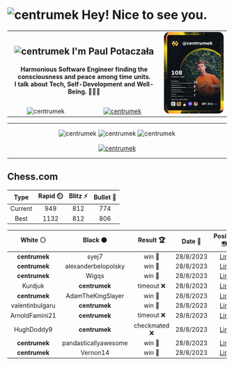 <h1>
  <img
    src="https://emojis.slackmojis.com/emojis/images/1531849430/4246/blob-sunglasses.gif"
    width="30"
    alt="centrumek"
  />
  Hey! Nice to see you.
</h1>

<table>
  <tbody>
    <tr>
      <td align="center" width="70%" colspan="2">
        <h2>
          <img
            src="https://raw.githubusercontent.com/MartinHeinz/MartinHeinz/master/wave.gif"
            width="30px"
            alt="centrumek"
          />
          I'm Paul Potaczała
        </h2>
        <h4>
          Harmonious Software Engineer finding the consciousness and peace among time units.
          <br/>
          I talk about Tech, Self-Development and Well-Being. 🌿🧘🚀
        </h4>
      </td>
      <td width="30%" rowspan="2">
        <a href="https://app.daily.dev/centrumek">
          <img
            src="./devcard.png"
            alt="centrumek"
          />
        </a>
      </td>
    </tr>
    <tr align="center">
      <td>
        <img
          src="https://komarev.com/ghpvc/?username=centrumek&label=visitors&color=0e75b6&style=flat"
          alt="centrumek"
        >
      </td>
      <td>
        <a href="https://stackoverflow.com/users/14496012/centrumek">
          <img
            src="https://stackoverflow.com/users/flair/14496012.png?theme=dark"
            alt="centrumek"
          >
        </a>
      </td>
    </tr>
  </tbody>
</table>

---
<div align="center">
  <img 
    src="https://github-readme-stats.vercel.app/api?username=centrumek&show_icons=true&count_private=true&theme=darcula&hide_border=true&hide=issues,contribs&bg_color=00000000"
    alt="centrumek"
  />
  <img
    src="https://github-readme-stats.vercel.app/api/top-langs/?username=centrumek&layout=compact&hide_border=true&theme=darcula&bg_color=00000000&langs_count=6&exclude_repo=air-statistic-app"
    alt="centrumek"
  />
  <img 
    src="https://github-readme-streak-stats.herokuapp.com?user=centrumek&theme=darcula&hide_border=true&background=FFFFFF00"
    alt="centrumek"
  />
  <br/>
  <br/>
  <a href="https://www.buymeacoffee.com/centrumek">
    <img
      src="https://cdn.buymeacoffee.com/buttons/v2/default-orange.png"
      height="50"
      width="210"
      alt="centrumek"
    />
  </a>
</div>

---

## Chess.com

<!--START_SECTION:chessStats-->
<!-- Automatically generated with https://github.com/Balastrong/chess-stats-action -->

| Type | Rapid ⏲️ | Blitz ⚡ | Bullet 🔫 |
|:---:|:---:|:---:|:---:|
| Current | 949 | 812 | 774 |
| Best | 1132 | 812 | 806 |

| White ⚪ | Black ⚫ | Result 🏆 | Date 📅 | Position 🗺️ | Type 🕕 |
|:---:|:---:|:---:|:---:|:---:|:---:|
| **centrumek** | syej7 | win 🥇 | 28/8/2023 | <a href="http://www.ee.unb.ca/cgi-bin/tervo/fen.pl?select=2R5/pQ3pqk/5b1p/8/5p1P/6P1/6K1/8 b - -">Link</a> | Bullet |
| **centrumek** | alexanderbelopolsky | win 🥇 | 28/8/2023 | <a href="http://www.ee.unb.ca/cgi-bin/tervo/fen.pl?select=6k1/5p2/1p3r1p/r1p1p1p1/P1P1P3/3B4/4KP2/1R6 b - -">Link</a> | Bullet |
| **centrumek** | Wigqs | win 🥇 | 28/8/2023 | <a href="http://www.ee.unb.ca/cgi-bin/tervo/fen.pl?select=8/8/2pk4/1p6/pP6/4P3/2PK4/8 b - -">Link</a> | Bullet |
| Kurdjuk | **centrumek** | timeout ❌ | 28/8/2023 | <a href="http://www.ee.unb.ca/cgi-bin/tervo/fen.pl?select=8/1RR5/1p1p4/1k2p3/2P1Pn2/3P1K2/PP1N2n1/8 b - c3">Link</a> | Bullet |
| **centrumek** | AdamTheKingSlayer | win 🥇 | 28/8/2023 | <a href="http://www.ee.unb.ca/cgi-bin/tervo/fen.pl?select=8/8/5p2/2k2Kp1/6P1/8/8/8 b - -">Link</a> | Bullet |
| valentinbulgaru | **centrumek** | win 🥇 | 28/8/2023 | <a href="http://www.ee.unb.ca/cgi-bin/tervo/fen.pl?select=r2k1r2/1ppb3R/2n3Q1/3q1p2/p2P4/P3PP2/1PP5/2KR1BN1 w - -">Link</a> | Bullet |
| ArnoldFamini21 | **centrumek** | timeout ❌ | 28/8/2023 | <a href="http://www.ee.unb.ca/cgi-bin/tervo/fen.pl?select=8/p4k1p/3Qp1p1/3pBp2/P2P1P1P/6P1/1P6/R3bK2 b - -">Link</a> | Bullet |
| HughDoddy9 | **centrumek** | checkmated ❌ | 28/8/2023 | <a href="http://www.ee.unb.ca/cgi-bin/tervo/fen.pl?select=r2qkbnr/p4Qpp/8/2p5/2B5/1P6/P4PPP/R1B1K2R b KQkq -">Link</a> | Bullet |
| **centrumek** | pandasticallyawesome | win 🥇 | 28/8/2023 | <a href="http://www.ee.unb.ca/cgi-bin/tervo/fen.pl?select=2k3R1/p7/1pp1p1B1/4P3/1P1P4/2P5/P3K3/8 b - -">Link</a> | Bullet |
| **centrumek** | Vernon14 | win 🥇 | 28/8/2023 | <a href="http://www.ee.unb.ca/cgi-bin/tervo/fen.pl?select=7Q/2p5/2p1p3/3p4/3P1P1k/P3P3/2P2KR1/8 b - -">Link</a> | Bullet |

<!--END_SECTION:chessStats-->

<!--
**centrumek/centrumek** is a ✨ _special_ ✨ repository because its `README.md` (this file) appears on your GitHub profile.

Here are some ideas to get you started:

- 🔭 I’m currently working on ...
- 🌱 I’m currently learning ...
- 👯 I’m looking to collaborate on ...
- 🤔 I’m looking for help with ...
- 💬 Ask me about ...
- 📫 How to reach me: ...
- 😄 Pronouns: ...
- ⚡ Fun fact: ...
-->
